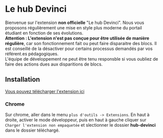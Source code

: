 # Le hub Devinci
Bienvenue sur l'extension **non officielle** "Le hub Devinci". Nous vous proposons régulièrement une mise en style plus moderne du portail étudiant en fonction de ses évolutions.
<br>
**Attention : L'extension n'est pas conçue pour être utilisée de manière régulière**, car son fonctionnement fait ou peut faire disparaitre des blocs. Il est conseillé de la désactiver pour certains processus demandés par vos référent.es pédagogiques. <br>L'équipe de développement ne peut être tenu responsble si vous oubliez de faire des actions dues aux disparitions de blocs. 

## Installation

[Vous pouvez télécharger l'extension ici](https://github.com/ProfCitron/le-hub-devinci/releases)

### Chrome
Sur chrome, aller dans le menu `plus d'outils -> Extensions`. En haut à droite, activer le mode développeur, puis en haut à gauche cliquer sur `Charger l'extension non empaquetée` et slectionner le dossier **hub-devinci** dans le dossier téléchargé. 